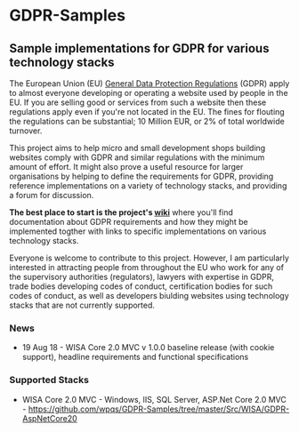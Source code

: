 # GDPR-Samples
## Sample implementations for GDPR for various technology stacks

The European Union (EU) [General Data Protection Regulations](https://gdpr-info.eu) (GDPR) apply to almost everyone developing or operating a website used by people in the EU. If you
are selling good or services from such a website then these regulations apply even if you're not located in the EU. The fines for flouting the regulations can be 
substantial; 10 Million EUR, or 2% of total worldwide turnover.

This project aims to help micro and small development shops building websites comply with GDPR and similar regulations with the minimum amount of effort. It might also prove a useful resource for 
larger organisations by helping to define the requirements for GDPR, providing reference implementations on a variety of technology stacks, and providing a forum for 
discussion. 

**The best place to start is the project's [wiki](https://github.com/wpqs/GDPR-Samples/wiki)** where you'll find documentation about GDPR requirements and how they might be implemented 
togther with links to specific implementations on various technology stacks.

Everyone is welcome to contribute to this project. However, I am particularly interested in attracting people from throughout the EU who work for any of the supervisory 
authorities (regulators), lawyers with expertise in GDPR, trade bodies developing codes of conduct, certification bodies for such codes of conduct, as well as developers 
biulding websites using technology stacks that are not currently supported.


### News

* 19 Aug 18 - WISA Core 2.0 MVC v 1.0.0 baseline release (with cookie support), headline requirements and functional specifications

### Supported Stacks

* WISA Core 2.0 MVC - Windows, IIS, SQL Server, ASP.Net Core 2.0 MVC - https://github.com/wpqs/GDPR-Samples/tree/master/Src/WISA/GDPR-AspNetCore20


